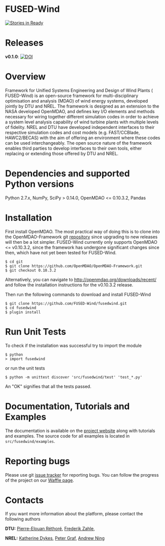 FUSED-Wind
==========
[![Stories in Ready](https://badge.waffle.io/FUSED-Wind/fusedwind.svg?label=ready&title=Ready)](http://waffle.io/FUSED-Wind/fusedwind)

# Releases
**v0.1.0**: [![DOI](https://zenodo.org/badge/6567/FUSED-Wind/fusedwind.svg)](http://dx.doi.org/10.5281/zenodo.13899)

# Overview

Framework for Unified Systems Engineering and Design of Wind
Plants ( FUSED-Wind) is an open-source framework for multi-disciplinary optimisation and
analysis (MDAO) of wind energy systems, developed jointly by DTU and NREL.
The framework is designed as an extension to the NASA developed OpenMDAO, and
defines key I/O elements and methods necessary for wiring together different
simulation codes in order to achieve a system level analysis capability of wind
turbine plants with multiple levels of fidelity.
NREL and DTU have developed independent interfaces to their respective
simulation codes and cost models (e.g. FAST/CCBlade, HAWC2/BECAS) with the aim
of offering an environment where these codes can be used interchangeably.
The open source nature of the framework enables third parties to develop
interfaces to their own tools, either replacing or extending those offered by
DTU and NREL.


# Dependencies and supported Python versions

Python 2.7.x, NumPy, SciPy > 0.14.0, OpenMDAO <= 0.10.3.2, Pandas

# Installation

First install OpenMDAO. The most practical way of doing this is to clone into the OpenMDAO-Framework git [repository](https://github.com/OpenMDAO/OpenMDAO-Framework)
since upgrading to new releases will then be a lot simpler.
FUSED-Wind currently only supports OpenMDAO <= v0.10.3.2, since the framework has undergone significant changes since then, which have not yet been tested for FUSED-Wind.

    $ cd git
    $ git clone https://github.com/OpenMDAO/OpenMDAO-Framework.git
    $ git checkout 0.10.3.2  

Alternatively, you can navigate to http://openmdao.org/downloads/recent/ and follow the installation instructions for the v0.10.3.2 release.

Then run the following commands to download and install FUSED-Wind

    $ git clone https://github.com/FUSED-Wind/fusedwind.git
    $ cd fusedwind
    $ plugin install

# Run Unit Tests

To check if the installation was successful try to import the module

    $ python
    > import fusedwind

or run the unit tests

    $ python -m unittest discover 'src/fusedwind/test' 'test_*.py'

An "OK" signifies that all the tests passed.

# Documentation, Tutorials and Examples

The documentation is available on the [project website](http://www.fusedwind.org) 
along with tutorials and examples.
The source code for all examples is located in ``src/fusedwind/examples``.

# Reporting bugs

Please use git [issue tracker](https://github.com/FUSED-Wind/fusedwind/issues) for reporting bugs.
You can follow the progress of the project on our [Waffle page](https://waffle.io/FUSED-Wind/fusedwind).

# Contacts

If you want more information about the platform, please contact the following authors

**DTU:**
[Pierre-Elouan Réthoré](mailto:pire@dtu.dk),
[Frederik Zahle](mailto:frza@dtu.dk),

**NREL:**
[Katherine Dykes](mailto:katherine.dykes@nrel.gov),
[Peter Graf](mailto:Peter.Graf@nrel.gov),
[Andrew Ning](mailto:aning@byu.edu)
